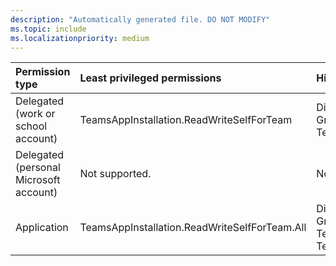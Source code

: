 ```yaml
---
description: "Automatically generated file. DO NOT MODIFY"
ms.topic: include
ms.localizationpriority: medium
---
```


|Permission type|Least privileged permissions|Higher privileged permissions|
|:---|:---|:---|
|Delegated (work or school account)|TeamsAppInstallation.ReadWriteSelfForTeam|Directory.ReadWrite.All, Group.ReadWrite.All, TeamsAppInstallation.ReadWriteForTeam|
|Delegated (personal Microsoft account)|Not supported.|Not supported.|
|Application|TeamsAppInstallation.ReadWriteSelfForTeam.All|Directory.ReadWrite.All, Group.ReadWrite.All, TeamsAppInstallation.ReadWriteForTeam.All, TeamsAppInstallation.ReadWriteSelfForTeam|

